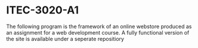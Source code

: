 # ITEC-3020-A1
The following program is the framework of an online webstore produced as an assignment for a web development course. A fully functional version of the site is available under a seperate repositiory
